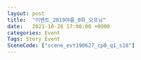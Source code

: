 ```yaml
---
layout: post
title:  "이벤트_2019여름_0화_오프닝"
date:   2021-10-28 17:00:00 +0000
categories: Event
Tags: Story Event
SceneCode: ["scene_evt190627_cp0_q1_s10"]
---
```

